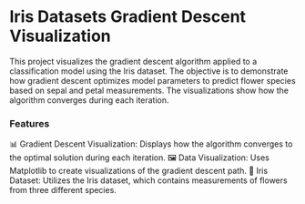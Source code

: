 # Iris Datasets Gradient Descent Visualization
This project visualizes the gradient descent algorithm applied to a classification model using the Iris dataset. The objective is to demonstrate how gradient descent optimizes model parameters to predict flower species based on sepal and petal measurements. The visualizations show how the algorithm converges during each iteration.

### Features
📊 Gradient Descent Visualization: Displays how the algorithm converges to the optimal solution during each iteration.
🖼️ Data Visualization: Uses Matplotlib to create visualizations of the gradient descent path.
📑 Iris Dataset: Utilizes the Iris dataset, which contains measurements of flowers from three different species.
